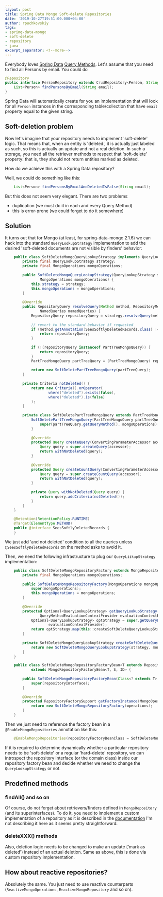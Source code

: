 ```yaml
---
layout: post
title: Spring Data Mongo Soft-delete Repositories
date: '2019-10-27T19:51:00.000+04:00'
author: rpuchkovskiy
tags:
- spring-data-mongo
- soft-delete
- repository
- java
excerpt_separator: <!--more-->
---
```


Everybody loves [Spring Data](https://spring.io/projects/spring-data)
[Query Methods](https://docs.spring.io/spring-data/mongodb/docs/current/reference/html/#repositories.query-methods).
Let's assume that you need to find all Persons by email. You could do

```java
@Repository
public interface PersonRepository extends CrudRepository<Person, String> {
    List<Person> findPersonsByEmail(String email);
}
```

Spring Data will automatically create for you an implementation that will look for all `Person` instances in the
corresponding table/collection that have `email` property equal to the given string.

## Soft-deletion problem

Now let's imagine that your repository needs to implement 'soft-delete' logic. That means that, when an entity is 'deleted',
it is actually just labeled as such, so this is actually an update and not a real deletion. In such a storage, you need
all the retriever methods to respect that 'soft-delete' property: that is, they should not return entities marked as deleted.

How do we achieve this with a Spring Data repository?

<!--more-->

Well, we could do something like this:

```java
    List<Person> findPersonsByEmailAndDeletedIsFalse(String email);
```

But this does not seem very elegant. There are two problems:

* duplication (we must do it in each and every Query Method)
* this is error-prone (we could forget to do it somewhere)

## Solution

It turns out that for Mongo (at least, for spring-data-mongo 2.1.6) we can hack into
the standard `QueryLookupStrategy` implementation to add the desired
'soft-deleted documents are not visible by finders' behavior:

```java
    public class SoftDeleteMongoQueryLookupStrategy implements QueryLookupStrategy {
        private final QueryLookupStrategy strategy;
        private final MongoOperations mongoOperations;
    
        public SoftDeleteMongoQueryLookupStrategy(QueryLookupStrategy strategy,
                MongoOperations mongoOperations) {
            this.strategy = strategy;
            this.mongoOperations = mongoOperations;
        }
    
        @Override
        public RepositoryQuery resolveQuery(Method method, RepositoryMetadata metadata, ProjectionFactory factory,
                NamedQueries namedQueries) {
            RepositoryQuery repositoryQuery = strategy.resolveQuery(method, metadata, factory, namedQueries);
    
            // revert to the standard behavior if requested
            if (method.getAnnotation(SeesSoftlyDeletedRecords.class) != null) {
                return repositoryQuery;
            }
    
            if (!(repositoryQuery instanceof PartTreeMongoQuery)) {
                return repositoryQuery;
            }
            PartTreeMongoQuery partTreeQuery = (PartTreeMongoQuery) repositoryQuery;
    
            return new SoftDeletePartTreeMongoQuery(partTreeQuery);
        }
    
        private Criteria notDeleted() {
            return new Criteria().orOperator(
                    where("deleted").exists(false),
                    where("deleted").is(false)
            );
        }
    
        private class SoftDeletePartTreeMongoQuery extends PartTreeMongoQuery {
            SoftDeletePartTreeMongoQuery(PartTreeMongoQuery partTreeQuery) {
                super(partTreeQuery.getQueryMethod(), mongoOperations);
            }
    
            @Override
            protected Query createQuery(ConvertingParameterAccessor accessor) {
                Query query = super.createQuery(accessor);
                return withNotDeleted(query);
            }
    
            @Override
            protected Query createCountQuery(ConvertingParameterAccessor accessor) {
                Query query = super.createCountQuery(accessor);
                return withNotDeleted(query);
            }
    
            private Query withNotDeleted(Query query) {
                return query.addCriteria(notDeleted());
            }
        }
    }

    @Retention(RetentionPolicy.RUNTIME)
    @Target(ElementType.METHOD)
    public @interface SeesSoftlyDeletedRecords {
    }
```

We just add 'and not deleted' condition to all the queries unless `@SeesSoftlyDeletedRecords` on the method
asks to avoid it.

Then, we need the following infrastructure to plug our `QueryLiikupStrategy` implementation:

```java
    public class SoftDeleteMongoRepositoryFactory extends MongoRepositoryFactory {
        private final MongoOperations mongoOperations;
    
        public SoftDeleteMongoRepositoryFactory(MongoOperations mongoOperations) {
            super(mongoOperations);
            this.mongoOperations = mongoOperations;
        }
    
        @Override
        protected Optional<QueryLookupStrategy> getQueryLookupStrategy(QueryLookupStrategy.Key key,
                QueryMethodEvaluationContextProvider evaluationContextProvider) {
            Optional<QueryLookupStrategy> optStrategy = super.getQueryLookupStrategy(key,
                    evaluationContextProvider);
            return optStrategy.map(this::createSoftDeleteQueryLookupStrategy);
        }
    
        private SoftDeleteMongoQueryLookupStrategy createSoftDeleteQueryLookupStrategy(QueryLookupStrategy strategy) {
            return new SoftDeleteMongoQueryLookupStrategy(strategy, mongoOperations);
        }
    }

    public class SoftDeleteMongoRepositoryFactoryBean<T extends Repository<S, ID>, S, ID extends Serializable>
            extends MongoRepositoryFactoryBean<T, S, ID> {
    
        public SoftDeleteMongoRepositoryFactoryBean(Class<? extends T> repositoryInterface) {
            super(repositoryInterface);
        }
    
        @Override
        protected RepositoryFactorySupport getFactoryInstance(MongoOperations operations) {
            return new SoftDeleteMongoRepositoryFactory(operations);
        }
    }
```

Then we just need to reference the factory bean in a `@EnableMongoRepositories` annotation like this:

```java
    @EnableMongoRepositories(repositoryFactoryBeanClass = SoftDeleteMongoRepositoryFactoryBean.class)
```

If it is required to determine dynamically whether a particular repository needs to be 'soft-delete' or a regular
'hard-delete' repository, we can introspect the repository interface (or the domain class) inside our repository factory bean
and decide whether we need to change the `QueryLookupStrategy` or not.

## Predefined methods

### findAll() and so on

Of course, do not forget about retrievers/finders defined in `MongoRepository` (and its superinterfaces).
To do it, you need to implement a custom implementation of a repository as it is described in the
[documentation](https://docs.spring.io/spring-data/mongodb/docs/current/reference/html/#repositories.custom-implementations)
I'm not describing it here as it seems pretty straightforward.

### deleteXXX() methods

Also, deletion logic needs to be changed to make an update ('mark as deleted') instead of an actual deletion.
Same as above, this is done via custom repository implementation.

## How about reactive repositories?

Absolutely the same. You just need to use reactive counterparts (`ReactiveMongoOperations`, `ReactiveMongoRepository` and so on).